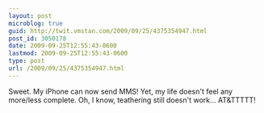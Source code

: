 ```yaml
---
layout: post
microblog: true
guid: http://twit.vmstan.com/2009/09/25/4375354947.html
post_id: 3050178
date: 2009-09-25T12:55:43-0600
lastmod: 2009-09-25T12:55:43-0600
type: post
url: /2009/09/25/4375354947.html
---
```

Sweet. My iPhone can now send MMS! Yet, my life doesn't feel any more/less complete. Oh, I know, teathering still doesn't work...  AT&TTTTT!

